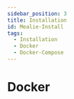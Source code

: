 ```yaml
---
sidebar_position: 3
title: Installation
id: Mealie-Install
tags:
  - Installation
  - Docker
  - Docker-Compose
---
```


# Docker

